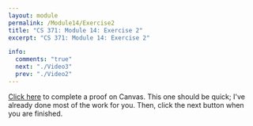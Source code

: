 ```yaml
---
layout: module
permalink: /Module14/Exercise2
title: "CS 371: Module 14: Exercise 2"
excerpt: "CS 371: Module 14: Exercise 2"

info:
  comments: "true"
  next: "./Video3"
  prev: "./Video2"
---
```


<p>
<a href = "https://ursinus.instructure.com/courses/12283/assignments/115271">Click here</a> to complete a proof on Canvas.  This one should be quick; I've already done most of the work for you.  Then, click the next button when you are finished.
</p>